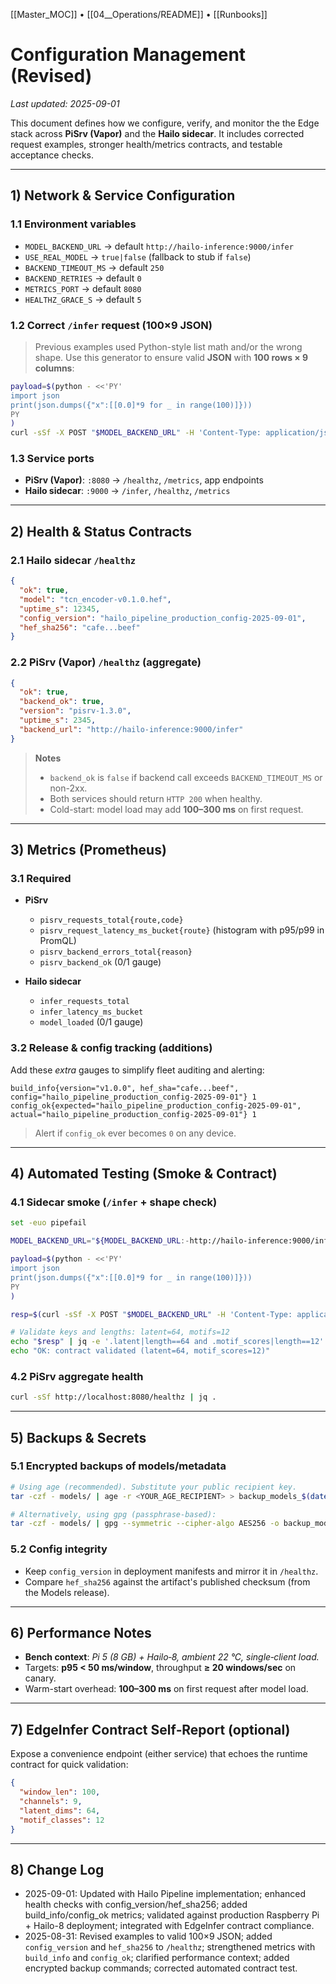 [[Master_MOC]] • [[04__Operations/README]] • [[Runbooks]]

# Configuration Management (Revised)

_Last updated: 2025-09-01_

This document defines how we configure, verify, and monitor the the Edge stack across **PiSrv (Vapor)** and the **Hailo sidecar**. It includes corrected request examples, stronger health/metrics contracts, and testable acceptance checks.

---

## 1) Network & Service Configuration

### 1.1 Environment variables
- `MODEL_BACKEND_URL` → default `http://hailo-inference:9000/infer`
- `USE_REAL_MODEL` → `true|false` (fallback to stub if `false`)
- `BACKEND_TIMEOUT_MS` → default `250`
- `BACKEND_RETRIES` → default `0`
- `METRICS_PORT` → default `8080`
- `HEALTHZ_GRACE_S` → default `5`

### 1.2 Correct `/infer` request (100×9 JSON)
> Previous examples used Python-style list math and/or the wrong shape. Use this generator to ensure valid **JSON** with **100 rows × 9 columns**:

```bash
payload=$(python - <<'PY'
import json
print(json.dumps({"x":[[0.0]*9 for _ in range(100)]}))
PY
)
curl -sSf -X POST "$MODEL_BACKEND_URL" -H 'Content-Type: application/json' -d "$payload" | jq .
```

### 1.3 Service ports
- **PiSrv (Vapor)**: `:8080` → `/healthz`, `/metrics`, app endpoints  
- **Hailo sidecar**: `:9000` → `/infer`, `/healthz`, `/metrics`

---

## 2) Health & Status Contracts

### 2.1 Hailo sidecar `/healthz`
```json
{
  "ok": true,
  "model": "tcn_encoder-v0.1.0.hef",
  "uptime_s": 12345,
  "config_version": "hailo_pipeline_production_config-2025-09-01",
  "hef_sha256": "cafe...beef"
}
```

### 2.2 PiSrv (Vapor) `/healthz` (aggregate)
```json
{
  "ok": true,
  "backend_ok": true,
  "version": "pisrv-1.3.0",
  "uptime_s": 2345,
  "backend_url": "http://hailo-inference:9000/infer"
}
```

> **Notes**
> - `backend_ok` is `false` if backend call exceeds `BACKEND_TIMEOUT_MS` or non-2xx.  
> - Both services should return `HTTP 200` when healthy.  
> - Cold-start: model load may add **100–300 ms** on first request.

---

## 3) Metrics (Prometheus)

### 3.1 Required
- **PiSrv**
  - `pisrv_requests_total{route,code}`
  - `pisrv_request_latency_ms_bucket{route}` (histogram with p95/p99 in PromQL)
  - `pisrv_backend_errors_total{reason}`
  - `pisrv_backend_ok` (0/1 gauge)

- **Hailo sidecar**
  - `infer_requests_total`
  - `infer_latency_ms_bucket`
  - `model_loaded` (0/1 gauge)

### 3.2 Release & config tracking (additions)
Add these _extra_ gauges to simplify fleet auditing and alerting:

```
build_info{version="v1.0.0", hef_sha="cafe...beef", config="hailo_pipeline_production_config-2025-09-01"} 1
config_ok{expected="hailo_pipeline_production_config-2025-09-01", actual="hailo_pipeline_production_config-2025-09-01"} 1
```

> Alert if `config_ok` ever becomes `0` on any device.

---

## 4) Automated Testing (Smoke & Contract)

### 4.1 Sidecar smoke (`/infer` + shape check)
```bash
set -euo pipefail

MODEL_BACKEND_URL="${MODEL_BACKEND_URL:-http://hailo-inference:9000/infer}"

payload=$(python - <<'PY'
import json
print(json.dumps({"x":[[0.0]*9 for _ in range(100)]}))
PY
)

resp=$(curl -sSf -X POST "$MODEL_BACKEND_URL" -H 'Content-Type: application/json' -d "$payload")

# Validate keys and lengths: latent=64, motifs=12
echo "$resp" | jq -e '.latent|length==64 and .motif_scores|length==12' >/dev/null
echo "OK: contract validated (latent=64, motif_scores=12)"
```

### 4.2 PiSrv aggregate health
```bash
curl -sSf http://localhost:8080/healthz | jq .
```

---

## 5) Backups & Secrets

### 5.1 Encrypted backups of models/metadata
```bash
# Using age (recommended). Substitute your public recipient key.
tar -czf - models/ | age -r <YOUR_AGE_RECIPIENT> > backup_models_$(date +%Y%m%d).tar.gz.age

# Alternatively, using gpg (passphrase-based):
tar -czf - models/ | gpg --symmetric --cipher-algo AES256 -o backup_models_$(date +%Y%m%d).tar.gz.gpg
```

### 5.2 Config integrity
- Keep `config_version` in deployment manifests and mirror it in `/healthz`.  
- Compare `hef_sha256` against the artifact's published checksum (from the Models release).

---

## 6) Performance Notes

- **Bench context**: _Pi 5 (8 GB) + Hailo‑8, ambient 22 °C, single‑client load._  
- Targets: **p95 < 50 ms/window**, throughput **≥ 20 windows/sec** on canary.  
- Warm-start overhead: **100–300 ms** on first request after model load.

---

## 7) EdgeInfer Contract Self‑Report (optional)

Expose a convenience endpoint (either service) that echoes the runtime contract for quick validation:

```json
{
  "window_len": 100,
  "channels": 9,
  "latent_dims": 64,
  "motif_classes": 12
}
```

---

## 8) Change Log
- 2025-09-01: Updated with Hailo Pipeline implementation; enhanced health checks with config_version/hef_sha256; added build_info/config_ok metrics; validated against production Raspberry Pi + Hailo-8 deployment; integrated with EdgeInfer contract compliance.
- 2025-08-31: Revised examples to valid 100×9 JSON; added `config_version` and `hef_sha256` to `/healthz`; strengthened metrics with `build_info` and `config_ok`; clarified performance context; added encrypted backup commands; corrected automated contract test.